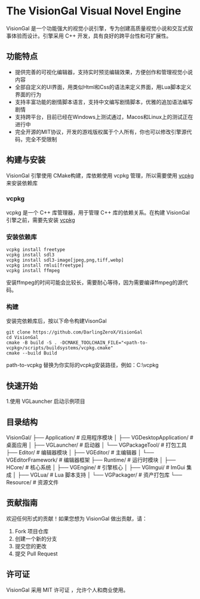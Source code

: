# The VisionGal Visual Novel Engine
VisionGal 是一个功能强大的视觉小说引擎，专为创建高质量视觉小说和交互式叙事体验而设计。引擎采用 C++ 开发，具有良好的跨平台性和可扩展性。

## 功能特点
- 提供完善的可视化编辑器，支持实时预览编辑效果，方便创作和管理视觉小说内容
- 全部自定义的UI界面，用类似Html和Css的语法来定义界面，用Lua脚本定义界面的行为
- 支持丰富功能的剧情脚本语言，支持中文编写剧情脚本，优雅的追加语法编写剧情
- 支持跨平台，目前已经在Windows上测试通过，Macos和Linux上的测试正在进行中
- 完全开源的MIT协议，开发的游戏版权属于个人所有，你也可以修改引擎源代码，完全不受限制

## 构建与安装
VisionGal 引擎使用 CMake构建，库依赖使用 vcpkg 管理，所以需要使用 [vcpkg](https://vcpkg.io/en/getting-started.html) 来安装依赖库

### vcpkg
vcpkg 是一个 C++ 库管理器，用于管理 C++ 库的依赖关系。在构建 VisionGal 引擎之前，需要先安装 [vcpkg](https://vcpkg.io/en/getting-started.html)

### 安装依赖库
```
vcpkg install freetype
vcpkg install sdl3
vcpkg install sdl3-image[jpeg,png,tiff,webp]
vcpkg install rmlui[freetype]
vcpkg install ffmpeg
```
安装ffmpeg的时间可能会比较长，需要耐心等待，因为需要编译ffmpeg的源代码。

### 构建
安装完依赖库后，按以下命令构建VisonGal

```
git clone https://github.com/DarlingZeroX/VisionGal
cd VisionGal
cmake -B build -S . -DCMAKE_TOOLCHAIN_FILE="<path-to-vcpkg>/scripts/buildsystems/vcpkg.cmake"
cmake --build Build
```
path-to-vcpkg 替换为你实际的vcpkg安装路径，例如：C:\vcpkg

## 快速开始
1.使用 VGLauncher 启动示例项目

## 目录结构
VisionGal/
├── Application/         # 应用程序模块
│   ├── VGDesktopApplication/  # 桌面应用
│   ├── VGLauncher/            # 启动器
│   └── VGPackageTool/         # 打包工具
├── Editor/              # 编辑器模块
│   ├── VGEditor/              # 主编辑器
│   └── VGEditorFramework/     # 编辑器框架
├── Runtime/             # 运行时模块
│   ├── HCore/                 # 核心系统
│   ├── VGEngine/              # 引擎核心
│   ├── VGImgui/               # ImGui 集成
│   ├── VGLua/                 # Lua 脚本支持
│   └── VGPackager/            # 资产打包库
└── Resource/            # 资源文件

## 贡献指南
欢迎任何形式的贡献！如果您想为 VisionGal 做出贡献，请：
1. Fork 项目仓库
2. 创建一个新的分支
3. 提交您的更改
4. 提交 Pull Request
## 许可证
VisionGal 采用 MIT 许可证 ，允许个人和商业使用。





